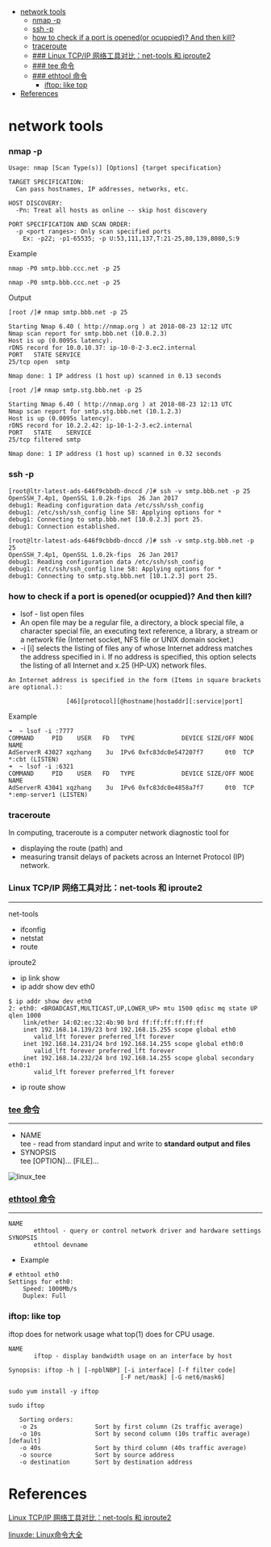 <!-- MarkdownTOC -->

- [network tools](#network-tools)
    - [nmap -p](#nmap--p)
    - [ssh -p](#ssh--p)
    - [how to check if a port is opened\(or ocuppied\)? And then kill?](#how-to-check-if-a-port-is-openedor-ocuppied-and-then-kill)
    - [traceroute](#traceroute)
  - [### Linux TCP/IP 网络工具对比：net-tools 和 iproute2](#-linux-tcpip-%E7%BD%91%E7%BB%9C%E5%B7%A5%E5%85%B7%E5%AF%B9%E6%AF%94%EF%BC%9Anet-tools-%E5%92%8C-iproute2)
  - [### tee 命令](#-tee-%E5%91%BD%E4%BB%A4)
  - [### ethtool 命令](#-ethtool-%E5%91%BD%E4%BB%A4)
    - [iftop: like top](#iftop-like-top)
- [References](#references)

<!-- /MarkdownTOC -->


# network tools

### nmap -p

```
Usage: nmap [Scan Type(s)] [Options] {target specification}

TARGET SPECIFICATION:
  Can pass hostnames, IP addresses, networks, etc.

HOST DISCOVERY:
  -Pn: Treat all hosts as online -- skip host discovery

PORT SPECIFICATION AND SCAN ORDER:
  -p <port ranges>: Only scan specified ports
    Ex: -p22; -p1-65535; -p U:53,111,137,T:21-25,80,139,8080,S:9
```

Example

```
nmap -P0 smtp.bbb.ccc.net -p 25

nmap -P0 smtp.bbb.ccc.net -p 25
```

Output

```
[root /]# nmap smtp.bbb.net -p 25

Starting Nmap 6.40 ( http://nmap.org ) at 2018-08-23 12:12 UTC
Nmap scan report for smtp.bbb.net (10.0.2.3)
Host is up (0.0095s latency).
rDNS record for 10.0.10.37: ip-10-0-2-3.ec2.internal
PORT   STATE SERVICE
25/tcp open  smtp

Nmap done: 1 IP address (1 host up) scanned in 0.13 seconds

```

```
[root /]# nmap smtp.stg.bbb.net -p 25

Starting Nmap 6.40 ( http://nmap.org ) at 2018-08-23 12:13 UTC
Nmap scan report for smtp.stg.bbb.net (10.1.2.3)
Host is up (0.0095s latency).
rDNS record for 10.2.2.42: ip-10-1-2-3.ec2.internal
PORT   STATE    SERVICE
25/tcp filtered smtp

Nmap done: 1 IP address (1 host up) scanned in 0.32 seconds
```

### ssh -p
```
[root@ltr-latest-ads-646f9cbbdb-dnccd /]# ssh -v smtp.bbb.net -p 25
OpenSSH_7.4p1, OpenSSL 1.0.2k-fips  26 Jan 2017
debug1: Reading configuration data /etc/ssh/ssh_config
debug1: /etc/ssh/ssh_config line 58: Applying options for *
debug1: Connecting to smtp.bbb.net [10.0.2.3] port 25.
debug1: Connection established.
```

```
[root@ltr-latest-ads-646f9cbbdb-dnccd /]# ssh -v smtp.stg.bbb.net -p 25
OpenSSH_7.4p1, OpenSSL 1.0.2k-fips  26 Jan 2017
debug1: Reading configuration data /etc/ssh/ssh_config
debug1: /etc/ssh/ssh_config line 58: Applying options for *
debug1: Connecting to smtp.stg.bbb.net [10.1.2.3] port 25.

```


### how to check if a port is opened(or ocuppied)? And then kill?
* lsof - list open files
* An open file may be a regular file, a directory, a block special file, a character special file, an executing text reference, a library, a stream or  a  network  file (Internet socket, NFS file or UNIX domain socket.)
* -i [i]   selects the listing of files any of whose Internet address matches the address specified in i.  If no address is specified, this option selects  the  listing of all Internet and x.25 (HP-UX) network files.
```
An Internet address is specified in the form (Items in square brackets are optional.):

                [46][protocol][@hostname|hostaddr][:service|port]
```
Example
```
➜  ~ lsof -i :7777
COMMAND     PID    USER   FD   TYPE             DEVICE SIZE/OFF NODE NAME
AdServerR 43027 xqzhang    3u  IPv6 0xfc83dc0e547207f7      0t0  TCP *:cbt (LISTEN)
➜  ~ lsof -i :6321
COMMAND     PID    USER   FD   TYPE             DEVICE SIZE/OFF NODE NAME
AdServerR 43041 xqzhang    3u  IPv6 0xfc83dc0e4858a7f7      0t0  TCP *:emp-server1 (LISTEN)
```

### traceroute
In computing, traceroute is a computer network diagnostic tool for 
* displaying the route (path) and
* measuring transit delays of packets across an Internet Protocol (IP) network.


### Linux TCP/IP 网络工具对比：net-tools 和 iproute2
---
net-tools
* ifconfig
* netstat
* route

iproute2
* ip link show
* ip addr show dev eth0
```
$ ip addr show dev eth0
2: eth0: <BROADCAST,MULTICAST,UP,LOWER_UP> mtu 1500 qdisc mq state UP qlen 1000
    link/ether 14:02:ec:32:4b:90 brd ff:ff:ff:ff:ff:ff
    inet 192.168.14.139/23 brd 192.168.15.255 scope global eth0
       valid_lft forever preferred_lft forever
    inet 192.168.14.231/24 brd 192.168.14.255 scope global eth0:0
       valid_lft forever preferred_lft forever
    inet 192.168.14.232/24 brd 192.168.14.255 scope global secondary eth0:1
       valid_lft forever preferred_lft forever
```
* ip route show

### [tee 命令](http://man.linuxde.net/tee)
---
* NAME<br/>
       tee - read from standard input and write to __standard output and files__
* SYNOPSIS<br/>
       tee [OPTION]... [FILE]...

![linux_tee](../images/2018/linux_tee.png)<br/>

### [ethtool 命令](http://man.linuxde.net/ethtool)
---
```
NAME
       ethtool - query or control network driver and hardware settings
SYNOPSIS
       ethtool devname
```
* Example
```
# ethtool eth0
Settings for eth0:
	Speed: 1000Mb/s
	Duplex: Full
```

### iftop: like top

iftop does for network usage what top(1) does for CPU usage.

```
NAME
       iftop - display bandwidth usage on an interface by host

Synopsis: iftop -h | [-npblNBP] [-i interface] [-f filter code]
                               [-F net/mask] [-G net6/mask6]
```

```
sudo yum install -y iftop

sudo iftop
```

```
   Sorting orders:
   -o 2s                Sort by first column (2s traffic average)
   -o 10s               Sort by second column (10s traffic average) [default]
   -o 40s               Sort by third column (40s traffic average)
   -o source            Sort by source address
   -o destination       Sort by destination address
```

# References
[Linux TCP/IP 网络工具对比：net-tools 和 iproute2](http://blog.jobbole.com/97270/)<br/>

[linuxde: Linux命令大全](http://man.linuxde.net)<br/>

[]()<br/>
[]()<br/>
[]()<br/>
[]()<br/>
[]()<br/>

